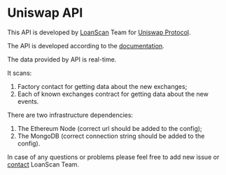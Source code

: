 # Uniswap API

This API is developed by [LoanScan](https://loanscan.io/) Team for [Uniswap Protocol](https://uniswap.io/).

The API is developed according to the [documentation](https://docs.google.com/document/d/1J7tKlnjaur3CP2MEzr79aXJtwHC8x9Sesa0k07RIkLk/edit#heading=h.d926pckxcyyf).

The data provided by API is real-time.

It scans:
1. Factory contact for getting data about the new exchanges;
2. Each of known exchanges contract for getting data about the new events.

There are two infrastructure dependencies:
1. The Ethereum Node (correct url should be added to the config);
2. The MongoDB (correct connection string should be added to the config).

In case of any questions or problems please feel free to add new issue or [contact](mailto:contact@loanscan.io) LoanScan Team.
